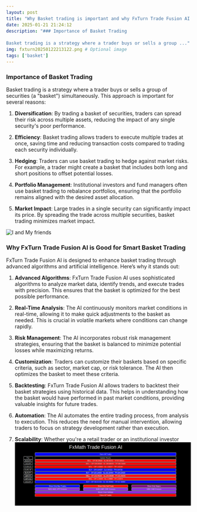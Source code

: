 ```yaml
---
layout: post
title: "Why Basket trading is important and why FxTurn Trade Fusion AI is good?"
date: 2025-01-21 21:24:12 
description: "### Importance of Basket Trading

Basket trading is a strategy where a trader buys or sells a group ..."  # Short description
img: fxturn20250122213122.png # Optional image
tags: ['basket']
---
```


### Importance of Basket Trading

Basket trading is a strategy where a trader buys or sells a group of securities (a "basket") simultaneously. This approach is important for several reasons:

1. **Diversification**: By trading a basket of securities, traders can spread their risk across multiple assets, reducing the impact of any single security's poor performance.

2. **Efficiency**: Basket trading allows traders to execute multiple trades at once, saving time and reducing transaction costs compared to trading each security individually.

3. **Hedging**: Traders can use basket trading to hedge against market risks. For example, a trader might create a basket that includes both long and short positions to offset potential losses.

4. **Portfolio Management**: Institutional investors and fund managers often use basket trading to rebalance portfolios, ensuring that the portfolio remains aligned with the desired asset allocation.

5. **Market Impact**: Large trades in a single security can significantly impact its price. By spreading the trade across multiple securities, basket trading minimizes market impact.

![I and My friends]({{site.baseurl}}/assets/img/fxturn20250122213122.png)
### Why FxTurn Trade Fusion AI is Good for Smart Basket Trading

FxTurn Trade Fusion AI is designed to enhance basket trading through advanced algorithms and artificial intelligence. Here’s why it stands out:

1. **Advanced Algorithms**: FxTurn Trade Fusion AI uses sophisticated algorithms to analyze market data, identify trends, and execute trades with precision. This ensures that the basket is optimized for the best possible performance.

2. **Real-Time Analysis**: The AI continuously monitors market conditions in real-time, allowing it to make quick adjustments to the basket as needed. This is crucial in volatile markets where conditions can change rapidly.

3. **Risk Management**: The AI incorporates robust risk management strategies, ensuring that the basket is balanced to minimize potential losses while maximizing returns.

4. **Customization**: Traders can customize their baskets based on specific criteria, such as sector, market cap, or risk tolerance. The AI then optimizes the basket to meet these criteria.

5. **Backtesting**: FxTurn Trade Fusion AI allows traders to backtest their basket strategies using historical data. This helps in understanding how the basket would have performed in past market conditions, providing valuable insights for future trades.

6. **Automation**: The AI automates the entire trading process, from analysis to execution. This reduces the need for manual intervention, allowing traders to focus on strategy development rather than execution.

7. **Scalability**: Whether you're a retail trader or an institutional investor
![I and My friends](/assets/img/fxturn20250122213122.png)